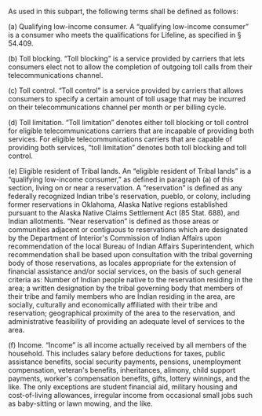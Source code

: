 As used in this subpart, the following terms shall be defined as follows:

(a) Qualifying low-income consumer. A “qualifying low-income consumer” is a consumer who meets the qualifications for Lifeline, as specified in § 54.409.

(b) Toll blocking. “Toll blocking” is a service provided by carriers that lets consumers elect not to allow the completion of outgoing toll calls from their telecommunications channel.

(c) Toll control. “Toll control” is a service provided by carriers that allows consumers to specify a certain amount of toll usage that may be incurred on their telecommunications channel per month or per billing cycle.

(d) Toll limitation. “Toll limitation” denotes either toll blocking or toll control for eligible telecommunications carriers that are incapable of providing both services. For eligible telecommunications carriers that are capable of providing both services, “toll limitation” denotes both toll blocking and toll control.

(e) Eligible resident of Tribal lands. An “eligible resident of Tribal lands” is a “qualifying low-income consumer,” as defined in paragraph (a) of this section, living on or near a reservation. A “reservation” is defined as any federally recognized Indian tribe's reservation, pueblo, or colony, including former reservations in Oklahoma, Alaska Native regions established pursuant to the Alaska Native Claims Settlement Act (85 Stat. 688), and Indian allotments. “Near reservation” is defined as those areas or communities adjacent or contiguous to reservations which are designated by the Department of Interior's Commission of Indian Affairs upon recommendation of the local Bureau of Indian Affairs Superintendent, which recommendation shall be based upon consultation with the tribal governing body of those reservations, as locales appropriate for the extension of financial assistance and/or social services, on the basis of such general criteria as: Number of Indian people native to the reservation residing in the area; a written designation by the tribal governing body that members of their tribe and family members who are Indian residing in the area, are socially, culturally and economically affiliated with their tribe and reservation; geographical proximity of the area to the reservation, and administrative feasibility of providing an adequate level of services to the area.
              

(f) Income. “Income” is all income actually received by all members of the household. This includes salary before deductions for taxes, public assistance benefits, social security payments, pensions, unemployment compensation, veteran's benefits, inheritances, alimony, child support payments, worker's compensation benefits, gifts, lottery winnings, and the like. The only exceptions are student financial aid, military housing and cost-of-living allowances, irregular income from occasional small jobs such as baby-sitting or lawn mowing, and the like.


